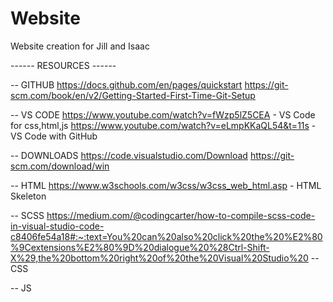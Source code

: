 # Website
Website creation for Jill and Isaac


------ RESOURCES ------

-- GITHUB
https://docs.github.com/en/pages/quickstart
https://git-scm.com/book/en/v2/Getting-Started-First-Time-Git-Setup

-- VS CODE
https://www.youtube.com/watch?v=fWzp5lZ5CEA - VS Code for css,html,js
https://www.youtube.com/watch?v=eLmpKKaQL54&t=11s - VS Code with GitHub

-- DOWNLOADS
https://code.visualstudio.com/Download
https://git-scm.com/download/win 

-- HTML
https://www.w3schools.com/w3css/w3css_web_html.asp - HTML Skeleton

-- SCSS
https://medium.com/@codingcarter/how-to-compile-scss-code-in-visual-studio-code-c8406fe54a18#:~:text=You%20can%20also%20click%20the%20%E2%80%9Cextensions%E2%80%9D%20dialogue%20%28Ctrl-Shift-X%29,the%20bottom%20right%20of%20the%20Visual%20Studio%20
-- CSS


-- JS